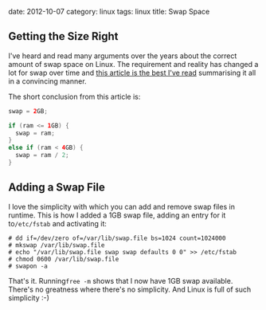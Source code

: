 date:    2012-10-07
category: linux
tags: linux
title: Swap Space

## Getting the Size Right

I've heard and read many arguments over the years about the
correct amount of swap space on Linux. The requirement and
reality has changed a lot for swap over time and <a
href="http://etbe.coker.com.au/2007/09/28/swap-space/">this
article is the best I've read</a> summarising it all in a
convincing manner.


The short conclusion from this article is:

```java
swap = 2GB;

if (ram <= 1GB) {
  swap = ram;
}
else if (ram < 4GB) {
  swap = ram / 2;
}
```

## Adding a Swap File

I love the simplicity with which you can add and remove swap files in
runtime. This is how I added a 1GB swap file, adding an entry for it
to```/etc/fstab``` and activating it:

```text
# dd if=/dev/zero of=/var/lib/swap.file bs=1024 count=1024000
# mkswap /var/lib/swap.file
# echo "/var/lib/swap.file swap swap defaults 0 0" >> /etc/fstab
# chmod 0600 /var/lib/swap.file
# swapon -a
```

That's it. Running```free -m``` shows that I now have 1GB swap
available. There's no greatness where there's no simplicity. And Linux
is full of such simplicity :-)

